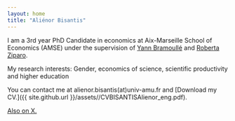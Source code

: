 ```yaml
---
layout: home
title: "Aliénor Bisantis"
---
```


I am a 3rd year PhD Candidate in economics at Aix-Marseille School of Economics (AMSE) under the supervision of [Yann Bramoullé](https://sites.google.com/site/bramoulley/)  and [Roberta Ziparo](https://sites.google.com/site/rziparo/).

My research interests: Gender, economics of science, scientific productivity and higher education

You can contact me at alienor.bisantis(at)univ-amu.fr and [Download my CV.]({{ site.github.url }}/assets//CVBISANTISAlienor_eng.pdf).

[Also on X.](https://twitter.com/bisalienor)  

&nbsp;  



&nbsp;  


